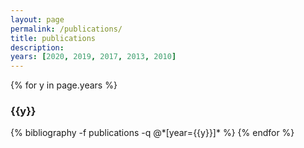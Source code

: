 ```yaml
---
layout: page
permalink: /publications/
title: publications
description: 
years: [2020, 2019, 2017, 2013, 2010]
---
```


{% for y in page.years %}
  <h3 class="year">{{y}}</h3>
  {% bibliography -f publications -q @*[year={{y}}]* %}
{% endfor %}
